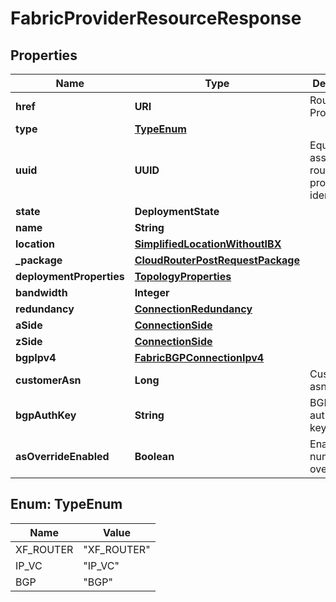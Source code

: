 

# FabricProviderResourceResponse


## Properties

| Name | Type | Description | Notes |
|------------ | ------------- | ------------- | -------------|
|**href** | **URI** | Route Protocol URI |  [optional] [readonly] |
|**type** | [**TypeEnum**](#TypeEnum) |  |  |
|**uuid** | **UUID** | Equinix-assigned route protocol identifier |  [optional] |
|**state** | **DeploymentState** |  |  |
|**name** | **String** |  |  |
|**location** | [**SimplifiedLocationWithoutIBX**](SimplifiedLocationWithoutIBX.md) |  |  |
|**_package** | [**CloudRouterPostRequestPackage**](CloudRouterPostRequestPackage.md) |  |  |
|**deploymentProperties** | [**TopologyProperties**](TopologyProperties.md) |  |  |
|**bandwidth** | **Integer** |  |  |
|**redundancy** | [**ConnectionRedundancy**](ConnectionRedundancy.md) |  |  |
|**aSide** | [**ConnectionSide**](ConnectionSide.md) |  |  |
|**zSide** | [**ConnectionSide**](ConnectionSide.md) |  |  |
|**bgpIpv4** | [**FabricBGPConnectionIpv4**](FabricBGPConnectionIpv4.md) |  |  |
|**customerAsn** | **Long** | Customer asn |  |
|**bgpAuthKey** | **String** | BGP authorization key |  |
|**asOverrideEnabled** | **Boolean** | Enable AS number override |  [optional] |



## Enum: TypeEnum

| Name | Value |
|---- | -----|
| XF_ROUTER | &quot;XF_ROUTER&quot; |
| IP_VC | &quot;IP_VC&quot; |
| BGP | &quot;BGP&quot; |



